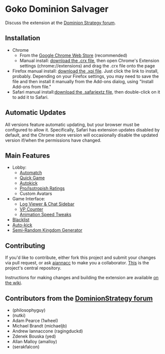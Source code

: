 Goko Dominion Salvager
======================

Discuss the extension at the [Dominion Strategy forum](http://forum.dominionstrategy.com/index.php?topic=9063.0).


Installation
------------
* Chrome
  * From the [Google Chrome Web Store](https://chrome.google.com/webstore/detail/goko-dominion-salvager/kaignighoceeemhinbbophdeogpnedjn?hl=en-US) (recommended)
  * Manual install: [download the .crx file](https://www.gokosalvager.com:8888/chrome-latest-gokosalvager.crx), then open Chrome's Extension settings (chrome://extensions) and drag the .crx file onto the page
* Firefox manual install: [download the .xpi file](https://www.gokosalvager.com:8888/firefox-latest-gokosalvager.xpi).  Just click the link to install, probably.  Depending on your Firefox settings, you may need to save the file and then install it manually from the Add-ons dialog, using "Install Add-ons from file."
* Safari manual install:[download the .safariextz file](https://www.gokosalvager.com:8888/safari-latest-gokosalvager.safariextz), then double-click on it to add it to Safari.

Automatic Updates
-----------------

All versions feature automatic updating, but your browser must be configured to allow it.  Specifically, Safari has extension updates disabled by default, and the Chrome store version will occasionally disable the updated version if/when the permissions have changed.

Main Features
-------------
* Lobby:
  * [Automatch](wiki/Automatch)
  * [Quick Game](wiki/Features-&-User-Settings#quick-game)
  * [Autokick](wiki/Features-&-User-Settings#autokick)
  * [Pro/Isotropish Ratings](wiki/Features-&-User-Settings#lobby-ratings)
  * Custom Avatars
* Game Interface:
  * [Log Viewer & Chat Sidebar](wiki/Features-&-User-Settings#sidebar)
  * [VP Counter](wiki/User-Settings#vp-counter)
  * [Animation Speed Tweaks](wiki/Features-&-User-Settings#animation-speed-tweaks)
* [Blacklist](wiki/Features-&-User-Settings#blacklist-settings)
* [Auto-kick](wiki/Features-&-User-Settings#table-settings-autokick-and-vponoff)
* [Semi-Random Kingdom Generator](wiki/Kingdom-Generator)


Contributing
------------
If you'd like to contribute, either fork this project and submit your changes via pull request, or ask [aiannacc](https://github.com/aiannacc) to make you a collaborator. [This](https://github.com/aiannacc/Goko-Salvager) is the project's central repository.

Instructions for making changes and building the extension are available [on the wiki](https://github.com/aiannacc/Goko-Salvager/wiki/Development).

Contributors from the [DominionStrategy forum](http://forum.dominionstrategy.com)
------------
- (philosophyguy)
- (nutki)
- Adam Pearce (1wheel)
- Michael Brandt (michaeljb)
- Andrew Iannaccone (ragingduckd)
- Zdenek Bouska (yed)
- Allan Malloy (amalloy)
- (serakfalcon)
